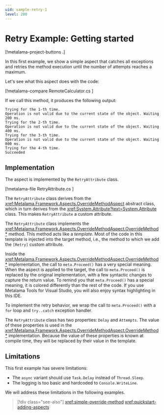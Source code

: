 ```yaml
---
uid: sample-retry-1
level: 200
---
```


# Retry Example: Getting started

[!metalama-project-buttons .]

In this first example, we show a simple aspect that catches all exceptions and retries the method execution until the number of attempts reaches a maximum.

Let's see what this aspect does with the code:

[!metalama-compare RemoteCalculator.cs ]

If we call this method, it produces the following output:

```
Trying for the 1-th time.
Operation is not valid due to the current state of the object. Waiting 200 ms.
Trying for the 2-th time.
Operation is not valid due to the current state of the object. Waiting 400 ms.
Trying for the 3-th time.
Operation is not valid due to the current state of the object. Waiting 800 ms.
Trying for the 4-th time.
Succeeded
```

## Implementation

The aspect is implemented by the `RetryAttribute` class.

[!metalama-file RetryAttribute.cs ]

The `RetryAttribute` class derives from the <xref:Metalama.Framework.Aspects.OverrideMethodAspect> abstract class, which in turn derives from the <xref:System.Attribute?text=System.Attribute> class. This makes `RetryAttribute` a custom attribute. 

The `RetryAttribute` class implements the <xref:Metalama.Framework.Aspects.OverrideMethodAspect.OverrideMethod*> method. This method acts like a _template_. Most of the code in this template is injected into the target method, i.e., the method to which we add the `[Retry]` custom attribute.

Inside the <xref:Metalama.Framework.Aspects.OverrideMethodAspect.OverrideMethod*> implementation, the call to `meta.Proceed()` has a very special meaning. When the aspect is applied to the target, the call to `meta.Proceed()` is replaced by the original implementation, with a few syntactic changes to capture the return value. To remind you that `meta.Proceed()` has a special meaning, it is colored differently than the rest of the code. If you use Metalama Tools for Visual Studio, you will also enjoy syntax highlighting in this IDE.

To implement the retry behavior, we wrap the call to `meta.Proceed()` with a `for` loop and `try..catch` exception handler.

The `RetryAttribute` class has two properties: `Delay` and `Attempts`. The value of these properties is used in the <xref:Metalama.Framework.Aspects.OverrideMethodAspect.OverrideMethod*> implementation. Because the value of these properties is known at compile time, they will be replaced by their value in the template.

## Limitations

This first example has severe limitations:

* The `async` variant should use `Task.Delay` instead of `Thread.Sleep`.
* The logging is too basic and hardcoded to `Console.WriteLine`.

We will address these limitations in the following examples.

> [!div class="see-also"]
> <xref:simple-override-method>
> <xref:quickstart-adding-aspects>
  

  
